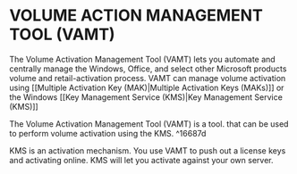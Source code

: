 # VOLUME ACTION MANAGEMENT TOOL (VAMT)

The Volume Activation Management Tool (VAMT) lets you automate and centrally manage the Windows, Office, and select other Microsoft products volume and retail-activation process. VAMT can manage volume activation using [[Multiple Activation Key (MAK)|Multiple Activation Keys (MAKs)]] or the Windows [[Key Management Service (KMS)|Key Management Service (KMS)]]

The Volume Activation Management Tool (VAMT) is a tool. that can be used to perform volume activation using the KMS. ^16687d

KMS is an activation mechanism. You use VAMT to push out a license keys and activating online. KMS will let you activate against your own server.